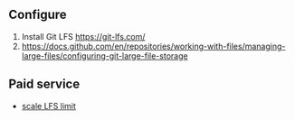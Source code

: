 
## Configure
1. Install Git LFS https://git-lfs.com/
2. https://docs.github.com/en/repositories/working-with-files/managing-large-files/configuring-git-large-file-storage

## Paid service
- [scale LFS limit](https://docs.github.com/en/billing/managing-billing-for-git-large-file-storage/upgrading-git-large-file-storage)
